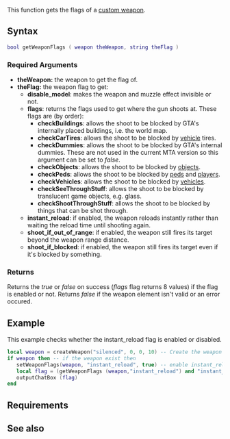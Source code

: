 This function gets the flags of a [custom weapon](/docs/element/weapon.md "wikilink").

Syntax
------

``` lua
bool getWeaponFlags ( weapon theWeapon, string theFlag )
```

### Required Arguments

-   **theWeapon:** the weapon to get the flag of.
-   **theFlag:** the weapon flag to get:
    -   **disable\_model**: makes the weapon and muzzle effect invisible or not.
    -   **flags**: returns the flags used to get where the gun shoots at. These flags are (by order):
        -   **checkBuildings**: allows the shoot to be blocked by GTA's internally placed buildings, i.e. the world map.
        -   **checkCarTires**: allows the shoot to be blocked by [vehicle](/docs/vehicle.md "wikilink") tires.
        -   **checkDummies**: allows the shoot to be blocked by GTA's internal dummies. These are not used in the current MTA version so this argument can be set to *false*.
        -   **checkObjects**: allows the shoot to be blocked by [objects](/docs/object.md "wikilink").
        -   **checkPeds**: allows the shoot to be blocked by [peds](/docs/ped.md "wikilink") and [players](/player.md "wikilink").
        -   **checkVehicles**: allows the shoot to be blocked by [vehicles](/docs/vehicle.md "wikilink").
        -   **checkSeeThroughStuff**: allows the shoot to be blocked by translucent game objects, e.g. glass.
        -   **checkShootThroughStuff**: allows the shoot to be blocked by things that can be shot through.
    -   **instant\_reload**: if enabled, the weapon reloads instantly rather than waiting the reload time until shooting again.
    -   **shoot\_if\_out\_of\_range**: if enabled, the weapon still fires its target beyond the weapon range distance.
    -   **shoot\_if\_blocked**: if enabled, the weapon still fires its target even if it's blocked by something.

### Returns

Returns the *true* or *false* on success (*flags* flag returns 8 values) if the flag is enabled or not. Returns *false* if the weapon element isn't valid or an error occured.

Example
-------

This example checks whether the instant\_reload flag is enabled or disabled.

``` lua
local weapon = createWeapon("silenced", 0, 0, 10) -- Create the weapon
if weapon then -- if the weapon exist then
   setWeaponFlags(weapon, "instant_reload", true) -- enable instant_reload
   local flag = (getWeaponFlags (weapon,"instant_reload") and "instant_reload enabled") or "instant_reload disabled"
   outputChatBox (flag)
end
```

Requirements
------------

See also
--------
